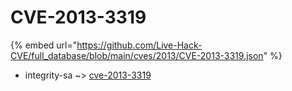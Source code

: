 # CVE-2013-3319
{% embed url="https://github.com/Live-Hack-CVE/full_database/blob/main/cves/2013/CVE-2013-3319.json" %}

* integrity-sa ~> [cve-2013-3319](https://www.alice-snow.ru/2013/database/cve-2013-3319/cve-2013-3319-integrity-sa)